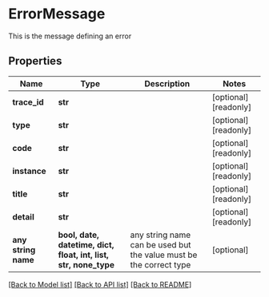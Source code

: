 # ErrorMessage

This is the message defining an error

## Properties
Name | Type | Description | Notes
------------ | ------------- | ------------- | -------------
**trace_id** | **str** |  | [optional] [readonly] 
**type** | **str** |  | [optional] [readonly] 
**code** | **str** |  | [optional] [readonly] 
**instance** | **str** |  | [optional] [readonly] 
**title** | **str** |  | [optional] [readonly] 
**detail** | **str** |  | [optional] [readonly] 
**any string name** | **bool, date, datetime, dict, float, int, list, str, none_type** | any string name can be used but the value must be the correct type | [optional]

[[Back to Model list]](../README.md#documentation-for-models) [[Back to API list]](../README.md#documentation-for-api-endpoints) [[Back to README]](../README.md)


